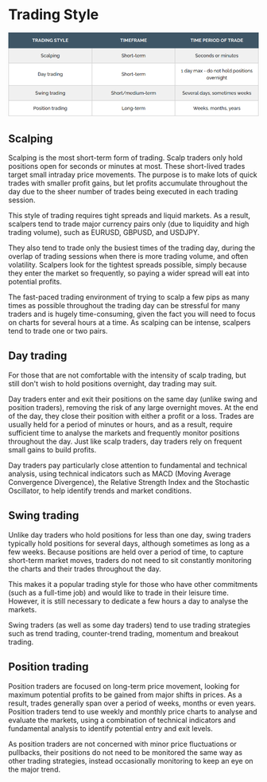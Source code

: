 # Trading Style

<center><img src="assets/ts.png"></img></center>

## Scalping
Scalping is the most short-term form of trading. Scalp traders only hold positions open for seconds or minutes at most. These short-lived trades target small intraday price movements. The purpose is to make lots of quick trades with smaller profit gains, but let profits accumulate throughout the day due to the sheer number of trades being executed in each trading session.<br>

This style of trading requires tight spreads and liquid markets. As a result, scalpers tend to trade major currency pairs only (due to liquidity and high trading volume), such as EURUSD, GBPUSD, and USDJPY.<br>

They also tend to trade only the busiest times of the trading day, during the overlap of trading sessions when there is more trading volume, and often volatility. Scalpers look for the tightest spreads possible, simply because they enter the market so frequently, so paying a wider spread will eat into potential profits.<br>

The fast-paced trading environment of trying to scalp a few pips as many times as possible throughout the trading day can be stressful for many traders and is hugely time-consuming, given the fact you will need to focus on charts for several hours at a time. As scalping can be intense, scalpers tend to trade one or two pairs.<br>

## Day trading
For those that are not comfortable with the intensity of scalp trading, but still don't wish to hold positions overnight, day trading may suit.<br>

Day traders enter and exit their positions on the same day (unlike swing and position traders), removing the risk of any large overnight moves. At the end of the day, they close their position with either a profit or a loss. Trades are usually held for a period of minutes or hours, and as a result, require sufficient time to analyse the markets and frequently monitor positions throughout the day. Just like scalp traders, day traders rely on frequent small gains to build profits.<br>

Day traders pay particularly close attention to fundamental and technical analysis, using technical indicators such as MACD (Moving Average Convergence Divergence), the Relative Strength Index and the Stochastic Oscillator, to help identify trends and market conditions.<br>

## Swing trading
Unlike day traders who hold positions for less than one day, swing traders typically hold positions for several days, although sometimes as long as a few weeks. Because positions are held over a period of time, to capture short-term market moves, traders do not need to sit constantly monitoring the charts and their trades throughout the day.<br>

This makes it a popular trading style for those who have other commitments (such as a full-time job) and would like to trade in their leisure time. However, it is still necessary to dedicate a few hours a day to analyse the markets.<br>

Swing traders (as well as some day traders) tend to use trading strategies such as trend trading, counter-trend trading, momentum and breakout trading.<br>

## Position trading
Position traders are focused on long-term price movement, looking for maximum potential profits to be gained from major shifts in prices. As a result, trades generally span over a period of weeks, months or even years. Position traders tend to use weekly and monthly price charts to analyse and evaluate the markets, using a combination of technical indicators and fundamental analysis to identify potential entry and exit levels.<br>

As position traders are not concerned with minor price fluctuations or pullbacks, their positions do not need to be monitored the same way as other trading strategies, instead occasionally monitoring to keep an eye on the major trend.<br>





